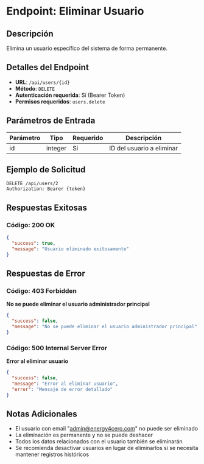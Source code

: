 # Endpoint: Eliminar Usuario

## Descripción
Elimina un usuario específico del sistema de forma permanente.

## Detalles del Endpoint
- **URL**: `/api/users/{id}`
- **Método**: `DELETE`
- **Autenticación requerida**: Sí (Bearer Token)
- **Permisos requeridos**: `users.delete`

## Parámetros de Entrada

| Parámetro | Tipo | Requerido | Descripción |
|-----------|------|-----------|-------------|
| id | integer | Sí | ID del usuario a eliminar |

## Ejemplo de Solicitud
```http
DELETE /api/users/2
Authorization: Bearer {token}
```

## Respuestas Exitosas

### Código: 200 OK
```json
{
  "success": true,
  "message": "Usuario eliminado exitosamente"
}
```

## Respuestas de Error

### Código: 403 Forbidden
**No se puede eliminar el usuario administrador principal**
```json
{
  "success": false,
  "message": "No se puede eliminar el usuario administrador principal"
}
```

### Código: 500 Internal Server Error
**Error al eliminar usuario**
```json
{
  "success": false,
  "message": "Error al eliminar usuario",
  "error": "Mensaje de error detallado"
}
```

## Notas Adicionales
- El usuario con email "admin@energy4cero.com" no puede ser eliminado
- La eliminación es permanente y no se puede deshacer
- Todos los datos relacionados con el usuario también se eliminarán
- Se recomienda desactivar usuarios en lugar de eliminarlos si se necesita mantener registros históricos
